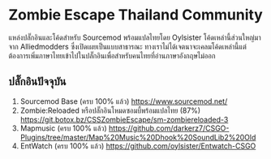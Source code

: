 # Zombie Escape Thailand Community

แหล่งปลั๊กอินและโค้ดสำหรับ Sourcemod พร้อมแปลไทยโดย Oylsister โค้ดเหล่านี้ส่วนใหญ่มาจาก Alliedmodders ซึ่งเปิดเผยเป็นแบบสาธารณะ ทางเราไม่ได้เจตนาจะเคลมโค้ดเหล่านี้แต่ต้องการเพิ่มภาษาไทยเข้าไปในปลั๊กอินเพื่อสำหรับคนไทยที่อ่านภาษาอังกฤษไม่ออก

## ปลั๊กอินปัจจุบัน
1. Sourcemod Base (ครบ 100% แล้ว) https://www.sourcemod.net/
2. Zombie:Reloaded หรือปลั๊กอินโหมดซอมบี้พร้อมแปลไทย (87%) https://git.botox.bz/CSSZombieEscape/sm-zombiereloaded-3
3. Mapmusic (ครบ 100% แล้ว) https://github.com/darkerz7/CSGO-Plugins/tree/master/Map%20Music%20Dhook%20SoundLib2%20Old
4. EntWatch (ครบ 100% แล้ว) https://github.com/oylsister/Entwatch-CSGO
